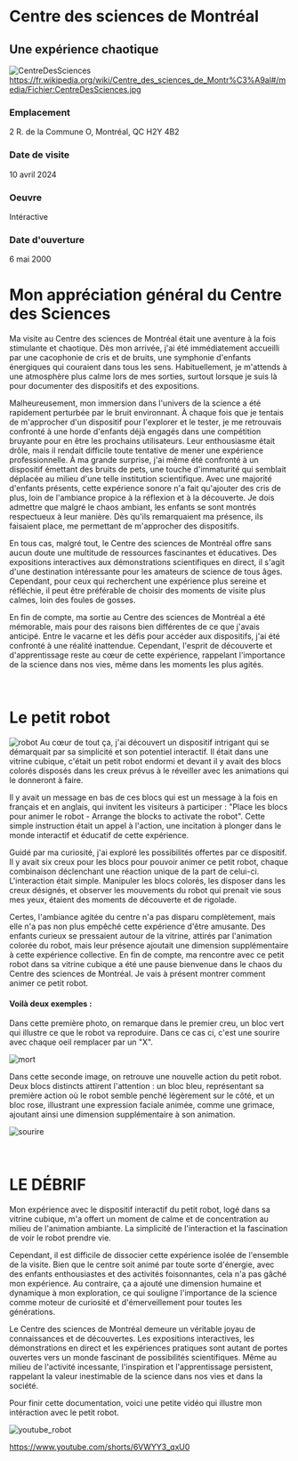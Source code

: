 # Centre des sciences de Montréal
## Une expérience chaotique

![CentreDesSciences](medias/CentreDesSciences.jpg)
https://fr.wikipedia.org/wiki/Centre_des_sciences_de_Montr%C3%A9al#/media/Fichier:CentreDesSciences.jpg
### Emplacement 
2 R. de la Commune O, Montréal, QC H2Y 4B2
<br>

### Date de visite 
10 avril 2024
<br>

### Oeuvre 
Intéractive 
<br>

### Date d'ouverture 
6 mai 2000

# Mon appréciation général du Centre des Sciences 
Ma visite au Centre des sciences de Montréal était une aventure à la fois stimulante et chaotique. Dès mon arrivée, j'ai été immédiatement accueilli par une cacophonie de cris et de bruits, une symphonie d'enfants énergiques qui couraient dans tous les sens. Habituellement, je m'attends à une atmosphère plus calme lors de mes sorties, surtout lorsque je suis là pour documenter des dispositifs et des expositions.

Malheureusement, mon immersion dans l'univers de la science a été rapidement perturbée par le bruit environnant. À chaque fois que je tentais de m'approcher d'un dispositif pour l'explorer et le tester, je me retrouvais confronté à une horde d'enfants déjà engagés dans une compétition bruyante pour en être les prochains utilisateurs. Leur enthousiasme était drôle, mais il rendait difficile toute tentative de mener une expérience professionnelle.
À ma grande surprise, j'ai même été confronté à un dispositif émettant des bruits de pets, une touche d'immaturité qui semblait déplacée au milieu d'une telle institution scientifique. Avec une majorité d'enfants présents, cette expérience sonore n'a fait qu'ajouter des cris de plus, loin de l'ambiance propice à la réflexion et à la découverte.
Je dois admettre que malgré le chaos ambiant, les enfants se sont montrés respectueux à leur manière. Dès qu'ils remarquaient ma présence, ils faisaient place, me permettant de m'approcher des dispositifs. 

En tous cas, malgré tout, le Centre des sciences de Montréal offre sans aucun doute une multitude de ressources fascinantes et éducatives. Des expositions interactives aux démonstrations scientifiques en direct, il s'agit d'une destination intéressante pour les amateurs de science de tous âges. Cependant, pour ceux qui recherchent une expérience plus sereine et réfléchie, il peut être préférable de choisir des moments de visite plus calmes, loin des foules de gosses.

En fin de compte, ma sortie au Centre des sciences de Montréal a été mémorable, mais pour des raisons bien différentes de ce que j'avais anticipé. Entre le vacarne et les défis pour accéder aux dispositifs, j'ai été confronté à une réalité inattendue. Cependant, l'esprit de découverte et d'apprentissage reste au cœur de cette expérience, rappelant l'importance de la science dans nos vies, même dans les moments les plus agités.

<br>

# Le petit robot

![robot](medias/robot.png)
Au cœur de tout ça, j'ai découvert un dispositif intrigant qui se démarquait par sa simplicité et son potentiel interactif. Il était dans une vitrine cubique, c'était un petit robot endormi et devant il y avait des blocs colorés disposés dans les creux prévus à le réveiller avec les animations qui le donneront à faire.

Il y avait un message en bas de ces blocs qui est un message à la fois en français et en anglais, qui invitent les visiteurs à participer : "Place les blocs pour animer le robot - Arrange the blocks to activate the robot". Cette simple instruction était un appel à l'action, une incitation à plonger dans le monde interactif et éducatif de cette expérience.

Guidé par ma curiosité, j'ai exploré les possibilités offertes par ce dispositif. Il y avait six creux pour les blocs pour pouvoir animer ce petit robot, chaque combinaison déclenchant une réaction unique de la part de celui-ci. L'interaction était simple.
Manipuler les blocs colorés, les disposer dans les creux désignés, et observer les mouvements du robot qui prenait vie sous mes yeux, étaient des moments de découverte et de rigolade.

Certes, l'ambiance agitée du centre n'a pas disparu complètement, mais elle n'a pas non plus empêché cette expérience d'être amusante. Des enfants curieux se pressaient autour de la vitrine, attirés par l'animation colorée du robot, mais leur présence ajoutait une dimension supplémentaire à cette expérience collective.
En fin de compte, ma rencontre avec ce petit robot dans sa vitrine cubique a été une pause bienvenue dans le chaos du Centre des sciences de Montréal. Je vais à présent montrer comment animer ce petit robot.

#### Voilà deux exemples :

Dans cette première photo, on remarque dans le premier creu, un bloc vert qui illustre ce que le robot va reproduire. Dans ce cas ci, c'est une sourire avec chaque oeil remplacer par un "X".

![mort](medias/mort.jfif)

Dans cette seconde image, on retrouve une nouvelle action du petit robot. Deux blocs distincts attirent l'attention : un bloc bleu, représentant sa première action où le robot semble penché légèrement sur le côté, et un bloc rose, illustrant une expression faciale animée, comme une grimace, ajoutant ainsi une dimension supplémentaire à son animation.

![sourire](medias/sourire.jfif)


<br>

# LE DÉBRIF

Mon expérience avec le dispositif interactif du petit robot, logé dans sa vitrine cubique, m'a offert un moment de calme et de concentration au milieu de l'animation ambiante. La simplicité de l'interaction et la fascination de voir le robot prendre vie.

Cependant, il est difficile de dissocier cette expérience isolée de l'ensemble de la visite. Bien que le centre soit animé par toute sorte d'énergie, avec des enfants enthousiastes et des activités foisonnantes, cela n'a pas gâché mon expérience. Au contraire, ça a ajouté une dimension humaine et dynamique à mon exploration, ce qui souligne l'importance de la science comme moteur de curiosité et d'émerveillement pour toutes les générations.

Le Centre des sciences de Montréal demeure un véritable joyau de connaissances et de découvertes. Les expositions interactives, les démonstrations en direct et les expériences pratiques sont autant de portes ouvertes vers un monde fascinant de possibilités scientifiques. Même au milieu de l'activité incessante, l'inspiration et l'apprentissage persistent, rappelant la valeur inestimable de la science dans nos vies et dans la société.

Pour finir cette documentation, voici une petite vidéo qui illustre mon intéraction avec le petit robot.

![youtube_robot](medias/youtube_robot.PNG)

<https://www.youtube.com/shorts/6VWYY3_qxU0>
